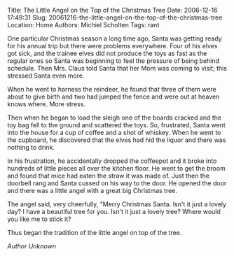 Title: The Little Angel on the Top of the Christmas Tree
Date: 2006-12-16 17:49:31
Slug: 20061216-the-little-angel-on-the-top-of-the-christmas-tree
Location: Home
Authors: Michiel Scholten
Tags: rant

<p>One particular Christmas season a long time ago, Santa was getting ready for his annual trip but there were problems everywhere. Four of his elves got sick, and the trainee elves did not produce the toys as fast as the regular ones so Santa was beginning to feel the pressure of being behind schedule. Then Mrs. Claus told Santa that her Mom was coming to visit; this stressed Santa even more.</p>

<p>When he went to harness the reindeer, he found that three of them were about to give birth and two had jumped the fence and were out at heaven knows where. More stress.</p>

<p>Then when he began to load the sleigh one of the boards cracked and the toy bag fell to the ground and scattered the toys. So, frustrated, Santa went into the house for a cup of coffee and a shot of whiskey. When he went to the cupboard, he discovered that the elves had hid the liquor and there was nothing to drink.</p>

<p>In his frustration, he accidentally dropped the coffeepot and it broke into hundreds of little pieces all over the kitchen floor. He went to get the broom and found that mice had eaten the straw it was made of. Just then the doorbell rang and Santa cussed on his way to the door. He opened the door and there was a little angel with a great big Christmas tree.</p>

<p>The angel said, very cheerfully, "Merry Christmas Santa. Isn't it just a lovely day? I have a beautiful tree for you. Isn't it just a lovely tree? Where would you like me to stick it?</p>

<p>Thus began the tradition of the little angel on top of the tree.</p>

<p><em>Author Unknown</em></p>